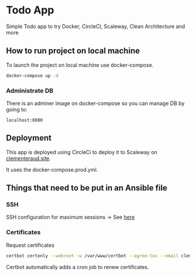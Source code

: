 # Todo App

Simple Todo app to try Docker, CircleCI, Scaleway, Clean Architecture and more

## How to run project on local machine

To launch the project on local machine use docker-compose.

```sh
docker-compose up -d
```

### Administrate DB

There is an adminer image on docker-compose so you can manage DB by going to:

```
localhost:8080
```

## Deployment

This app is deployed using CircleCi to deploy it to Scaleway on [clementeraud.site](clementeraud.site).

It uses the docker-compose.prod.yml.

## Things that need to be put in an Ansible file

### SSH

SSH configuration for maximum sessions -> See [here](https://linuxhint.com/ssh-maxsessions-configuration/)

### Certificates

Request certificates

```sh
certbot certonly --webroot -w /var/www/certbot --agree-tos --email clement.eraud@gmail.com -n -v -d clementeraud.site -d www.clementeraud.site --debug-challenges
```

Certbot automatically adds a cron job to renew certificates.
